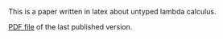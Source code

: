 This is a paper written in latex about untyped lambda calculus.

[PDF file](https://www.dropbox.com/s/gkjshnc9emco989/untyped_lambda.pdf?dl=0)
of the last published version.